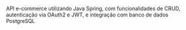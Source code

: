 API e-commerce utilizando Java Spring, com funcionalidades de CRUD, autenticação via OAuth2 e JWT, e integração com banco de dados PostgreSQL
